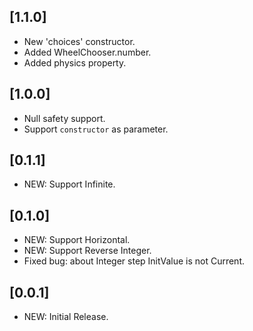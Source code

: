 ## [1.1.0]

* New 'choices' constructor.
* Added WheelChooser.number.
* Added physics property.

## [1.0.0]

* Null safety support.
* Support `constructor` as parameter.

## [0.1.1]

* NEW: Support Infinite.

## [0.1.0]

* NEW: Support Horizontal.
* NEW: Support Reverse Integer.
* Fixed bug: about Integer step InitValue is not Current.

## [0.0.1]

* NEW: Initial Release.